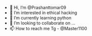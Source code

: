 - 👋 Hi, I’m @Prashanttomar09
- 👀 I’m interested in ethical hacking
- 🌱 I’m currently learning python 
- 💞️ I’m looking to collaborate on ...
- 📫 How to reach me Tg - @Master1100

<!---
Prashanttomar09/Prashanttomar09 is a ✨ special ✨ repository because its `README.md` (this file) appears on your GitHub profile.
You can click the Preview link to take a look at your changes.
--->
